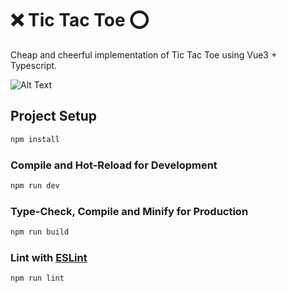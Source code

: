 # ❌ Tic Tac Toe ⭕

Cheap and cheerful implementation of Tic Tac Toe using Vue3 + Typescript.

![Alt Text](https://media2.giphy.com/media/v1.Y2lkPTc5MGI3NjExd3FyaXJ0bG5peDVzdmY1N3ZrN3YzYmI3anhoMDgwbWZsb29maWtqaiZlcD12MV9pbnRlcm5hbF9naWZfYnlfaWQmY3Q9Zw/wD7edcgIyFXgCCZS0t/giphy.gif)

## Project Setup

```sh
npm install
```

### Compile and Hot-Reload for Development

```sh
npm run dev
```

### Type-Check, Compile and Minify for Production

```sh
npm run build
```

### Lint with [ESLint](https://eslint.org/)

```sh
npm run lint
```

